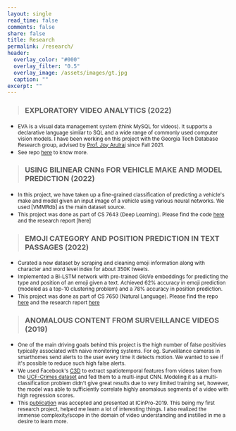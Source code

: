 ```yaml
---
layout: single
read_time: false
comments: false
share: false
title: Research
permalink: /research/
header:
  overlay_color: "#000"
  overlay_filter: "0.5"
  overlay_image: /assets/images/gt.jpg
  caption: ""
excerpt: ""
---
```


> ### EXPLORATORY VIDEO ANALYTICS (2022)

- <small> EVA is a visual data management system (think MySQL for videos). It supports a declarative language similar to SQL and a wide range of commonly used computer vision models. I have been working on this project with the Georgia Tech Database Research group, advised by [Prof. Joy Arulraj](https://www.cc.gatech.edu/~jarulraj/) since Fall 2021. </small>
- <small> See repo [here](https://github.com/georgia-tech-db/eva) to know more. </small>

> ### USING BILINEAR CNNs FOR VEHICLE MAKE AND MODEL PREDICTION (2022)

- <small> In this project, we have taken up a fine-grained classification of predicting a vehicle's make and model given an input image of a vehicle using various neural networks. We used [VMMRdb] as the main dataset source.</small>
- <small> This project was done as part of CS 7643 (Deep Learning). Please find the code [here](https://github.com/Anirudh58/vehicle-predictor) and the research report [here] </small>

> ### EMOJI CATEGORY AND POSITION PREDICTION IN TEXT PASSAGES (2022)

- <small> Curated a new dataset by scraping and cleaning emoji information along with character and word level index for about 350K tweets. </small>
- <small> Implemented a Bi-LSTM network with pre-trained GloVe embeddings for predicting the type and position of an emoji given a text.
Achieved 62% accuracy in emoji prediction (modeled as a top-10 clustering problem) and a 78% accuracy in position prediction. </small>
- <small> This project was done as part of CS 7650 (Natural Language). Please find the repo [here](https://github.com/Anirudh58/emoji-prediction) and the research report [here](https://github.com/Anirudh58/emoji-prediction/blob/main/report.pdf) </small>

> ### ANOMALOUS CONTENT FROM SURVEILLANCE VIDEOS (2019)

- <small> One of the main driving goals behind this project is the high number of false positivies typically associated with naive monitoring systems. For eg. Surveillance cameras in smarthomes send alerts to the user every time it detects motion. We wanted to see if it's possible to reduce such high false alerts. </small>
- <small> We used Facebook's [C3D](https://research.fb.com/blog/2014/12/c3d-generic-features-for-video-analysis/) to extract spatiotemporal features from videos taken from the [UCF-Crimes dataset](https://webpages.uncc.edu/cchen62/dataset.html) and fed them to a multi-input CNN. Modeling it as a multi-classification problem didn't give great results due to very limited training set, however, the model was able to sufficiently correlate highly anomalous segments of a video with high regression scores. </small> 
- <small> This [publication](https://ieeexplore.ieee.org/document/9092161) was accepted and presented at ICinPro-2019. This being my first research project, helped me learn a lot of interesting things. I also realized the immense complexity/scope in the domain of video understanding and instilled in me a desire to learn more. </small> 